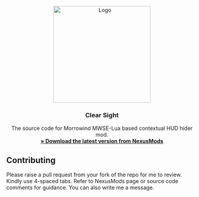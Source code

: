 <!-- PROJECT LOGO -->
<br />
<div align="center">
  <a href="https://github.com/tewlwolow/Clear-Sight">
    <img src="https://staticdelivery.nexusmods.com/mods/100/images/49780/49780-1621106834-1881821598.png" alt="Logo" width="256">
  </a>

  <h3 align="center">Clear Sight</h3>

  <p align="center">
    The source code for Morrowind MWSE-Lua based contextual HUD hider mod.
    <br />
    <a href="https://www.nexusmods.com/morrowind/mods/49780"><strong>» Download the latest version from NexusMods</strong></a>
    <br />
  </p>
</div>

<!-- Contributing -->
## Contributing

Please raise a pull request from your fork of the repo for me to review. Kindly use 4-spaced tabs.
Refer to NexusMods page or source code comments for guidance. You can also write me a message.

